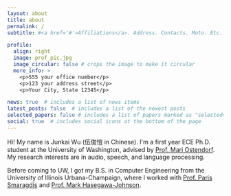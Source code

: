 ```yaml
---
layout: about
title: about
permalink: /
subtitle: #<a href='#'>Affiliations</a>. Address. Contacts. Moto. Etc.

profile:
  align: right
  image: prof_pic.jpg
  image_circular: false # crops the image to make it circular
  more_info: >
    <p>555 your office number</p>
    <p>123 your address street</p>
    <p>Your City, State 12345</p>

news: true  # includes a list of news items
latest_posts: false  # includes a list of the newest posts
selected_papers: false # includes a list of papers marked as "selected={true}"
social: true  # includes social icons at the bottom of the page
---
```


Hi! My name is Junkai Wu (伍俊愷 in Chinese). I'm a first year ECE Ph.D. student at the University of Washington, advised by [Prof. Mari Ostendorf](https://people.ece.uw.edu/ostendorf/). My research interests are in audio, speech, and language processing. 

Before coming to UW, I got my B.S. in Computer Engineering from the University of Illinois Urbana-Champaign, where I worked with [Prof. Paris Smaragdis](https://paris.cs.illinois.edu/) and [Prof. Mark Hasegawa-Johnson](https://speechtechnology.web.illinois.edu/mark-a-hasegawa-johnson/).